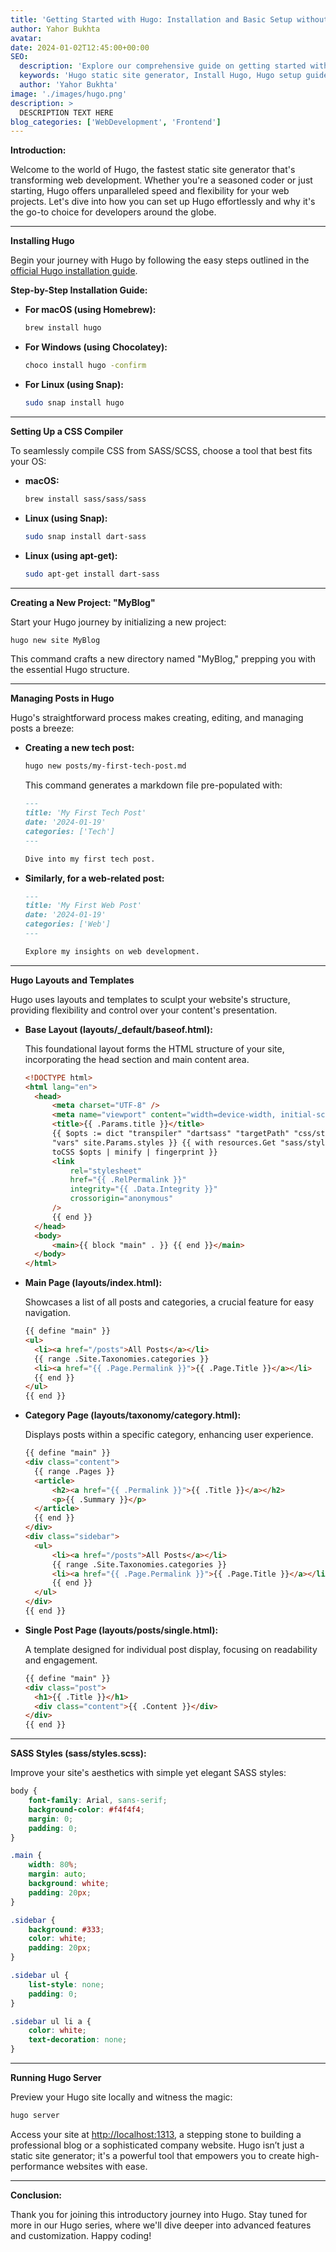 ```yaml
---
title: 'Getting Started with Hugo: Installation and Basic Setup without Theme'
author: Yahor Bukhta
avatar:
date: 2024-01-02T12:45:00+00:00
SEO:
  description: 'Explore our comprehensive guide on getting started with Hugo - the swift and modern static site generator. Learn step-by-step how to install Hugo, set up a CSS compiler, create a new project, and manage posts.'
  keywords: 'Hugo static site generator, Install Hugo, Hugo setup guide, Hugo for beginners, Creating a Hugo project, Hugo blog setup, Hugo templates and layouts, SASS with Hugo, Hugo installation guide, Hugo site development, Manage posts in Hugo, Hugo CSS compiler setup, Static site generation, Web development with Hugo, Hugo site configuration'
  author: 'Yahor Bukhta'
image: './images/hugo.png'
description: >
  DESCRIPTION TEXT HERE
blog_categories: ['WebDevelopment', 'Frontend']
---
```


**Introduction:**

Welcome to the world of Hugo, the fastest static site generator that's transforming web development. Whether you're a seasoned coder or just starting, Hugo offers unparalleled speed and flexibility for your web projects. Let's dive into how you can set up Hugo effortlessly and why it's the go-to choice for developers around the globe.

---

**Installing Hugo**

Begin your journey with Hugo by following the easy steps outlined in the [official Hugo installation guide](https://gohugo.io/installation/).

**Step-by-Step Installation Guide:**

- **For macOS (using Homebrew):**

  ```bash
  brew install hugo
  ```

- **For Windows (using Chocolatey):**

  ```bash
  choco install hugo -confirm
  ```

- **For Linux (using Snap):**

  ```bash
  sudo snap install hugo
  ```

---

**Setting Up a CSS Compiler**

To seamlessly compile CSS from SASS/SCSS, choose a tool that best fits your OS:

- **macOS:**

  ```bash
  brew install sass/sass/sass
  ```

- **Linux (using Snap):**

  ```bash
  sudo snap install dart-sass
  ```

- **Linux (using apt-get):**

  ```bash
  sudo apt-get install dart-sass
  ```

---

**Creating a New Project: "MyBlog"**

Start your Hugo journey by initializing a new project:

```bash
hugo new site MyBlog
```

This command crafts a new directory named "MyBlog," prepping you with the essential Hugo structure.

---

**Managing Posts in Hugo**

Hugo's straightforward process makes creating, editing, and managing posts a breeze:

- **Creating a new tech post:**

  ```bash
  hugo new posts/my-first-tech-post.md
  ```

  This command generates a markdown file pre-populated with:

  ```markdown
  ---
  title: 'My First Tech Post'
  date: '2024-01-19'
  categories: ['Tech']
  ---

  Dive into my first tech post.
  ```

- **Similarly, for a web-related post:**

  ```markdown
  ---
  title: 'My First Web Post'
  date: '2024-01-19'
  categories: ['Web']
  ---

  Explore my insights on web development.
  ```

---

**Hugo Layouts and Templates**

Hugo uses layouts and templates to sculpt your website's structure, providing flexibility and control over your content's presentation.

- **Base Layout (layouts/\_default/baseof.html):**

  This foundational layout forms the HTML structure of your site, incorporating the head section and main content area.

  ```html
  <!DOCTYPE html>
  <html lang="en">
  	<head>
  		<meta charset="UTF-8" />
  		<meta name="viewport" content="width=device-width, initial-scale=1.0" />
  		<title>{{ .Params.title }}</title>
  		{{ $opts := dict "transpiler" "dartsass" "targetPath" "css/style.css"
  		"vars" site.Params.styles }} {{ with resources.Get "sass/styles.scss" |
  		toCSS $opts | minify | fingerprint }}
  		<link
  			rel="stylesheet"
  			href="{{ .RelPermalink }}"
  			integrity="{{ .Data.Integrity }}"
  			crossorigin="anonymous"
  		/>
  		{{ end }}
  	</head>
  	<body>
  		<main>{{ block "main" . }} {{ end }}</main>
  	</body>
  </html>
  ```

- **Main Page (layouts/index.html):**

  Showcases a list of all posts and categories, a crucial feature for easy navigation.

  ```html
  {{ define "main" }}
  <ul>
  	<li><a href="/posts">All Posts</a></li>
  	{{ range .Site.Taxonomies.categories }}
  	<li><a href="{{ .Page.Permalink }}">{{ .Page.Title }}</a></li>
  	{{ end }}
  </ul>
  {{ end }}
  ```

- **Category Page (layouts/taxonomy/category.html):**

  Displays posts within a specific category, enhancing user experience.

  ```html
  {{ define "main" }}
  <div class="content">
  	{{ range .Pages }}
  	<article>
  		<h2><a href="{{ .Permalink }}">{{ .Title }}</a></h2>
  		<p>{{ .Summary }}</p>
  	</article>
  	{{ end }}
  </div>
  <div class="sidebar">
  	<ul>
  		<li><a href="/posts">All Posts</a></li>
  		{{ range .Site.Taxonomies.categories }}
  		<li><a href="{{ .Page.Permalink }}">{{ .Page.Title }}</a></li>
  		{{ end }}
  	</ul>
  </div>
  {{ end }}
  ```

- **Single Post Page (layouts/posts/single.html):**

  A template designed for individual post display, focusing on readability and engagement.

  ```html
  {{ define "main" }}
  <div class="post">
  	<h1>{{ .Title }}</h1>
  	<div class="content">{{ .Content }}</div>
  </div>
  {{ end }}
  ```

---

**SASS Styles (sass/styles.scss):**

Improve your site's aesthetics with simple yet elegant SASS styles:

```scss
body {
	font-family: Arial, sans-serif;
	background-color: #f4f4f4;
	margin: 0;
	padding: 0;
}

.main {
	width: 80%;
	margin: auto;
	background: white;
	padding: 20px;
}

.sidebar {
	background: #333;
	color: white;
	padding: 20px;
}

.sidebar ul {
	list-style: none;
	padding: 0;
}

.sidebar ul li a {
	color: white;
	text-decoration: none;
}
```

---

**Running Hugo Server**

Preview your Hugo site locally and witness the magic:

```bash
hugo server
```

Access your site at [http://localhost:1313](http://localhost:1313/), a stepping stone to building a professional blog or a sophisticated company website. Hugo isn’t just a static site generator; it's a powerful tool that empowers you to create high-performance websites with ease.

---

**Conclusion:**

Thank you for joining this introductory journey into Hugo. Stay tuned for more in our Hugo series, where we'll dive deeper into advanced features and customization. Happy coding!
